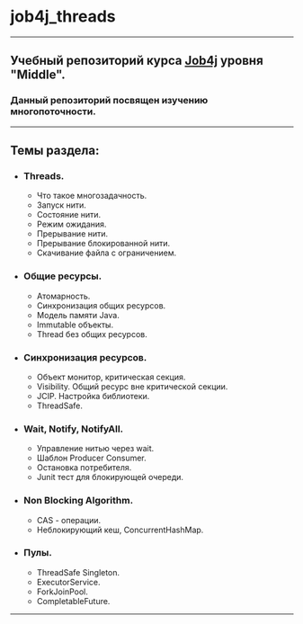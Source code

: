 # job4j_threads
___
## Учебный репозиторий курса **[Job4j](https://job4j.ru/)** уровня "Middle".
### Данный репозиторий посвящен изучению многопоточности.
___
## Темы раздела:
- ### Threads.
    - Что такое многозадачность.
    - Запуск нити.
    - Состояние нити.
    - Режим ожидания.
    - Прерывание нити.
    - Прерывание блокированной нити.
    - Скачивание файла с ограничением.
- ### Общие ресурсы.
    - Атомарность.
    - Синхронизация общих ресурсов.
    - Модель памяти Java.
    - Immutable объекты.
    - Thread без общих ресурсов.
- ### Синхронизация ресурсов.
    - Объект монитор, критическая секция.
    - Visibility. Общий ресурс вне критической секции.
    - JCIP. Настройка библиотеки.
    - ThreadSafe.
- ### Wait, Notify, NotifyAll.
    - Управление нитью через wait.
    - Шаблон Producer Consumer.
    - Остановка потребителя.
    - Junit тест для блокирующей очереди.
- ### Non Blocking Algorithm.
    - CAS - операции.
    - Неблокирующий кеш, ConcurrentHashMap.
- ### Пулы.
    - ThreadSafe Singleton.
    - ExecutorService.
    - ForkJoinPool.
    - CompletableFuture.
___
